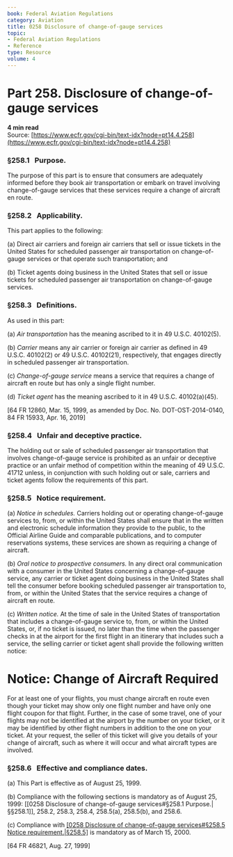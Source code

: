 ```yaml
---
book: Federal Aviation Regulations
category: Aviation
title: 0258 Disclosure of change-of-gauge services
topic:
- Federal Aviation Regulations
- Reference
type: Resource
volume: 4
---
```


# Part 258. Disclosure of change-of-gauge services
**4 min read**  
Source: [https://www.ecfr.gov/cgi-bin/text-idx?node=pt14.4.258](https://www.ecfr.gov/cgi-bin/text-idx?node=pt14.4.258)

<div>

### §258.1   Purpose.

The purpose of this part is to ensure that consumers are adequately informed before they book air transportation or embark on travel involving change-of-gauge services that these services require a change of aircraft en route.

### §258.2   Applicability.

This part applies to the following:

\(a\) Direct air carriers and foreign air carriers that sell or issue tickets in the United States for scheduled passenger air transportation on change-of-gauge services or that operate such transportation; and

\(b\) Ticket agents doing business in the United States that sell or issue tickets for scheduled passenger air transportation on change-of-gauge services.

### §258.3   Definitions.

As used in this part:

\(a\) *Air transportation* has the meaning ascribed to it in 49 U.S.C. 40102(5).

\(b\) *Carrier* means any air carrier or foreign air carrier as defined in 49 U.S.C. 40102(2) or 49 U.S.C. 40102(21), respectively, that engages directly in scheduled passenger air transportation.

\(c\) *Change-of-gauge service* means a service that requires a change of aircraft en route but has only a single flight number.

\(d\) *Ticket agent* has the meaning ascribed to it in 49 U.S.C. 40102(a)(45).

\[64 FR 12860, Mar. 15, 1999, as amended by Doc. No. DOT-OST-2014-0140, 84 FR 15933, Apr. 16, 2019\]

### §258.4   Unfair and deceptive practice.

The holding out or sale of scheduled passenger air transportation that involves change-of-gauge service is prohibited as an unfair or deceptive practice or an unfair method of competition within the meaning of 49 U.S.C. 41712 unless, in conjunction with such holding out or sale, carriers and ticket agents follow the requirements of this part.

### §258.5   Notice requirement.

\(a\) *Notice in schedules.* Carriers holding out or operating change-of-gauge services to, from, or within the United States shall ensure that in the written and electronic schedule information they provide to the public, to the Official Airline Guide and comparable publications, and to computer reservations systems, these services are shown as requiring a change of aircraft.

\(b\) *Oral notice to prospective consumers.* In any direct oral communication with a consumer in the United States concerning a change-of-gauge service, any carrier or ticket agent doing business in the United States shall tell the consumer before booking scheduled passenger air transportation to, from, or within the United States that the service requires a change of aircraft en route.

\(c\) *Written notice.* At the time of sale in the United States of transportation that includes a change-of-gauge service to, from, or within the United States, or, if no ticket is issued, no later than the time when the passenger checks in at the airport for the first flight in an itinerary that includes such a service, the selling carrier or ticket agent shall provide the following written notice:

<div>

# Notice: Change of Aircraft Required

For at least one of your flights, you must change aircraft en route even though your ticket may show only one flight number and have only one flight coupon for that flight. Further, in the case of some travel, one of your flights may not be identified at the airport by the number on your ticket, or it may be identified by other flight numbers in addition to the one on your ticket. At your request, the seller of this ticket will give you details of your change of aircraft, such as where it will occur and what aircraft types are involved.

</div>

### §258.6   Effective and compliance dates.

\(a\) This Part is effective as of August 25, 1999.

\(b\) Compliance with the following sections is mandatory as of August 25, 1999: [[0258 Disclosure of change-of-gauge services#§258.1   Purpose.|§§258.1]], 258.2, 258.3, 258.4, 258.5(a), 258.5(b), and 258.6.

\(c\) Compliance with [[0258 Disclosure of change-of-gauge services#§258.5   Notice requirement.|§258.5]](c) is mandatory as of March 15, 2000.

\[64 FR 46821, Aug. 27, 1999\]

</div>